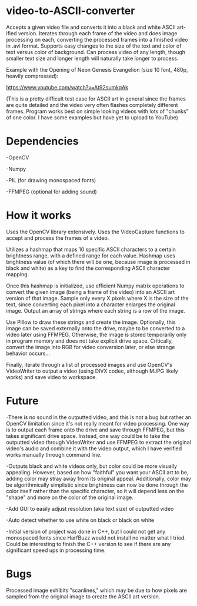 # video-to-ASCII-converter
 
Accepts a given video file and converts it into a black and white ASCII art-ified version. Iterates through each frame of the video and does image processing on each, converting the processed frames into a finished video in .avi format. Supports easy changes to the size of the text and color of text versus color of background. Can process video of any length, though smaller text size and longer length will naturally take longer to process. 

Example with the Opening of Neon Genesis Evangelion (size 10 font, 480p, heavily compressed):

https://www.youtube.com/watch?v=At92sumkqAk

(This is a pretty difficult test case for ASCII art in general since the frames are quite detailed and the video very often flashes completely different frames. Program works best on simple looking videos with lots of "chunks" of one color. I have some examples but have yet to upload to YouTube)

# Dependencies

-OpenCV

-Numpy

-PIL (for drawing monospaced fonts)

-FFMPEG (optional for adding sound)

# How it works

Uses the OpenCV library extensively. Uses the VideoCapture functions to accept and process the frames of a video. 

Utilizes a hashmap that maps 10 specific ASCII characters to a certain brightness range, with a defined range for each value. Hashmap uses brightness value (of which there will be one, because image is processed in black and white) as a key to find the corresponding ASCII character mapping.

Once this hashmap is initialized, use efficient Numpy matrix operations to convert the given image (being a frame of the video) into an ASCII art version of that image. Sample only every X pixels where X is the size of the text, since converting each pixel into a character enlarges the original image. Output an array of strings where each string is a row of the image. 

Use Pillow to draw these strings and create the image. Optionally, this image can be saved externally onto the drive, maybe to be converted to a video later using FFMPEG. Otherwise, the image is stored temporarily only in program memory and does not take explicit drive space. Critically, convert the image into RGB for video conversion later, or else strange behavior occurs...

Finally, iterate through a list of processed images and use OpenCV's VideoWriter to output a video (using DIVX codec, although MJPG likely works) and save video to workspace.

# Future 

-There is no sound in the outputted video, and this is not a bug but rather an OpenCV limitation since it's not really meant for video processing. One way is to output each frame onto the drive and save through FFMPEG, but this takes significant drive space. Instead, one way could be to take the outputted video through VideoWriter and use FFMPEG to extract the original video's audio and combine it with the video output, which I have verified works manually through command line.

-Outputs black and white videos only, but color could be more visually appealing. However, based on how "faithful" you want your ASCII art to be, adding color may stray away from its original appeal. Additionally, color may be algorithmically simplistic since brightness can now be done through the color itself rather than the specific character, so it will depend less on the "shape" and more on the color of the original image.

-Add GUI to easily adjust resolution (aka text size) of outputted video

-Auto detect whether to use white on black or black on white

-Initial version of project was done in C++, but I could not get any monospaced fonts since HarfBuzz would not install no matter what I tried. Could be interesting to finish the C++ version to see if there are any significant speed ups in processing time. 


# Bugs

Processed image exhibits "scanlines," which may be due to how pixels are sampled from the original image to create the ASCII art version.

